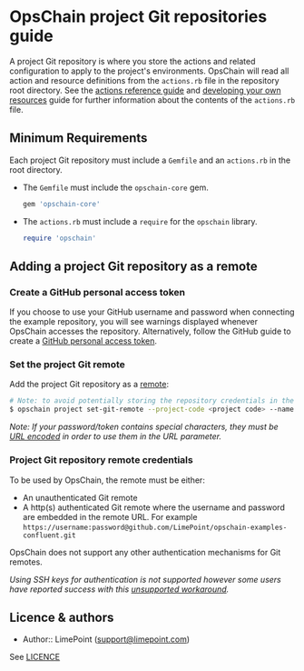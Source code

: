 # OpsChain project Git repositories guide

A project Git repository is where you store the actions and related configuration to apply to the project's environments. OpsChain will read all action and resource definitions from the `actions.rb` file in the repository root directory. See the [actions reference guide](concepts/actions.md) and [developing your own resources](../developing_resources.md) guide for further information about the contents of the `actions.rb` file.

## Minimum Requirements

Each project Git repository must include a `Gemfile` and an `actions.rb` in the root directory.

- The `Gemfile` must include the `opschain-core` gem.

  ```ruby
  gem 'opschain-core'
  ```

- The `actions.rb` must include a `require` for the `opschain` library.

  ```ruby
  require 'opschain'
  ```

## Adding a project Git repository as a remote

### Create a GitHub personal access token

If you choose to use your GitHub username and password when connecting the example repository, you will see warnings displayed whenever OpsChain accesses the repository. Alternatively, follow the GitHub guide to create a [GitHub personal access token](https://docs.github.com/en/github/authenticating-to-github/creating-a-personal-access-token).

### Set the project Git remote

Add the project Git repository as a [remote](https://git-scm.com/book/en/v2/Git-Basics-Working-with-Remotes):

```bash
# Note: to avoid potentially storing the repository credentials in the shell history the `--url` argument can be omitted and filled in when prompted
$ opschain project set-git-remote --project-code <project code> --name origin --url "https://{username}:{password / personal access token}@github.com/LimePoint/{repository name}.git"
```

_Note: If your password/token contains special characters, they must be [URL encoded](https://www.w3schools.com/tags/ref_urlencode.asp) in order to use them in the URL parameter._

### Project Git repository remote credentials

To be used by OpsChain, the remote must be either:

- An unauthenticated Git remote
- A http(s) authenticated Git remote where the username and password are embedded in the remote URL. For example `https://username:password@github.com/LimePoint/opschain-examples-confluent.git`

OpsChain does not support any other authentication mechanisms for Git remotes.

_Using SSH keys for authentication is not supported however some users have reported success with this [unsupported workaround](../troubleshooting.md#git-remotes-with-ssh-authentication)._

## Licence & authors

- Author:: LimePoint (support@limepoint.com)

See [LICENCE](/LICENCE.md)
